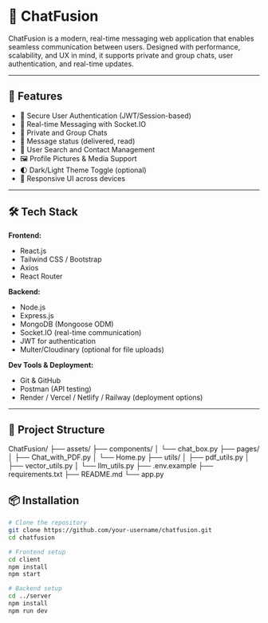 # 💬 ChatFusion

ChatFusion is a modern, real-time messaging web application that enables seamless communication between users. Designed with performance, scalability, and UX in mind, it supports private and group chats, user authentication, and real-time updates.

---

## 🚀 Features

- 🔐 Secure User Authentication (JWT/Session-based)
- 💬 Real-time Messaging with Socket.IO
- 👥 Private and Group Chats
- 📝 Message status (delivered, read)
- 🔎 User Search and Contact Management
- 🖼️ Profile Pictures & Media Support
- 🌓 Dark/Light Theme Toggle (optional)
- 📱 Responsive UI across devices

---

## 🛠️ Tech Stack

**Frontend:**
- React.js
- Tailwind CSS / Bootstrap
- Axios
- React Router

**Backend:**
- Node.js
- Express.js
- MongoDB (Mongoose ODM)
- Socket.IO (real-time communication)
- JWT for authentication
- Multer/Cloudinary (optional for file uploads)

**Dev Tools & Deployment:**
- Git & GitHub
- Postman (API testing)
- Render / Vercel / Netlify / Railway (deployment options)

---
## 📁 Project Structure

ChatFusion/
├── assets/
├── components/
│ └── chat_box.py
├── pages/
│ ├── Chat_with_PDF.py
│ └── Home.py
├── utils/
│ ├── pdf_utils.py
│ ├── vector_utils.py
│ └── llm_utils.py
├── .env.example
├── requirements.txt
├── README.md
└── app.py
## 📦 Installation

```bash
# Clone the repository
git clone https://github.com/your-username/chatfusion.git
cd chatfusion

# Frontend setup
cd client
npm install
npm start

# Backend setup
cd ../server
npm install
npm run dev




